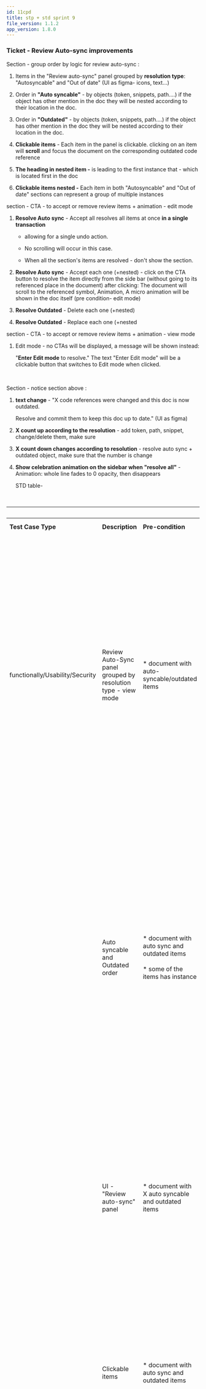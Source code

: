 ```yaml
---
id: 11cpd
title: stp + std sprint 9
file_version: 1.1.2
app_version: 1.8.0
---
```


### **Ticket - Review Auto-sync improvements**

Section - group order by logic for review auto-sync :

1.  Items in the "Review auto-sync" panel grouped by **resolution type**: "Autosyncable" and "Out of date" (UI as figma- icons, text...)

2.  Order in **"Auto syncable"** - by objects (token, snippets, path....) if the object has other mention in the doc they will be nested according to their location in the doc.

3.  Order in **"Outdated"** - by objects (token, snippets, path....) if the object has other mention in the doc they will be nested according to their location in the doc.

4.  **Clickable items** - Each item in the panel is clickable. clicking on an item will **scroll** and focus the document on the corresponding outdated code reference

5.  **The heading in nested item -** is leading to the first instance that - which is located first in the doc

6.  **Clickable items nested -** Each item in both "Autosyncable" and "Out of date" sections can represent a group of multiple instances

section - CTA - to accept or remove review items + animation - edit mode

1.  **Resolve Auto sync** - Accept all resolves all items at once **in a single transaction**

    *   allowing for a single undo action.

    *   No scrolling will occur in this case.

    *   When all the section's items are resolved - don't show the section.

2.  **Resolve Auto sync** - Accept each one (+nested) - click on the CTA button to resolve the item directly from the side bar (without going to its referenced place in the document) after clicking: The document will scroll to the referenced symbol, Animation, A micro animation will be shown in the doc itself (pre condition- edit mode)

3.  **Resolve Outdated** - Delete each one (+nested)

4.  **Resolve Outdated** - Replace each one (+nested

section - CTA - to accept or remove review items + animation - view mode

1.  Edit mode - no CTAs will be displayed, a message will be shown instead:

    "**Enter Edit mode** to resolve." The text "Enter Edit mode" will be a clickable button that switches to Edit mode when clicked.
<br/>

Section - notice section above :

1.  **text change** - "X code references were changed and this doc is now outdated.

    Resolve and commit them to keep this doc up to date." (UI as figma)

2.  **X count up according to the resolution** - add token, path, snippet, change/delete them, make sure

3.  **X count down changes according to resolution** - resolve auto sync + outdated object, make sure that the number is change

4.  **Show celebration animation on the sidebar when "resolve all"** - Animation: whole line fades to 0 opacity, then disappears

    STD table-

<br/>

|<br/>                          |<br/>                                                        |<br/>                                                                                                                                                                             |<br/>                                                                                                                                                                                                                                                                                                                                                                                                                                           |<br/>                                                                                                                                                                                                                                                                                                                                                                                                                                                                                        |
|-------------------------------|-------------------------------------------------------------|----------------------------------------------------------------------------------------------------------------------------------------------------------------------------------|------------------------------------------------------------------------------------------------------------------------------------------------------------------------------------------------------------------------------------------------------------------------------------------------------------------------------------------------------------------------------------------------------------------------------------------------|---------------------------------------------------------------------------------------------------------------------------------------------------------------------------------------------------------------------------------------------------------------------------------------------------------------------------------------------------------------------------------------------------------------------------------------------------------------------------------------------|
|**Test Case Type**             |**Description**                                              |**Pre-condition**                                                                                                                                                                 |**Test step**                                                                                                                                                                                                                                                                                                                                                                                                                                   |**Expected Result**                                                                                                                                                                                                                                                                                                                                                                                                                                                                          |
|functionally/Usability/Security|Review Auto-Sync panel grouped by resolution type - view mode|\* document with auto-syncable/outdated items                                                                                                                                     |1\. open the doc - in view mode<br><br>2\. open the right side bar<br><br>3.  click on "Enter Edit mode"                                                                                                                                                                                                                                                                                                                                        |1\. Review Auto-Sync panel grouped by resolution type - Auto syncable section and Outdated section<br><br>2\. The auto-syncable and outdated items are grouped by resolution type in the review Auto-Sync panel<br><br>3\. No CTA's displayed next to the items<br><br>4\. there is a message: "Enter Edit mode to resolve."<br><br>5.  The text "Enter Edit mode" is clickable button that switches to Edit mode                                                                            |
|<br/>                          |Auto syncable and Outdated order                             |\* document with auto sync and outdated items<br><br>\* some of the items has instance                                                                                            |1\. open the doc - in a view mode<br><br>2\. open the right side bar                                                                                                                                                                                                                                                                                                                                                                            |1\. the review auto sync panel grouped by resolution type: "Autosyncable" and ""Out of date"<br><br>2\. the order in "Auto syncable" section is - by objects (token, snippets, path....) if the object has other mention in the doc they will be nested according to their location in the doc.<br><br>3\. the order in "Outdated" section is - by objects (token, snippets, path....) if the object has other mention in the doc they will be nested according to their location in the doc.|
|<br/>                          |UI - "Review auto-sync" panel                                |\* document with X auto syncable and outdated items                                                                                                                               |1\. open the document<br><br>2\. open the right side bar<br><br>3\. compare UI to Figma<br><br>4\. switch to edit mode<br><br>5\. compare UI to Figma                                                                                                                                                                                                                                                                                           |1\. the UI looks as Figma - in view mode _no CTA's_ notice section above - "Enter Edit mode to resolve."<br><br>2\. the UI looks as Figma - on view mode _there is CTA's_ notice section above - "X code references were changed and this doc is now outdated. Resolve and commit them to keep this doc up to date.""                                                                                                                                                                        |
|<br/>                          |Clickable items                                              |\* document with auto sync and outdated items                                                                                                                                     |1\. open the doc<br><br>2\. open the right side bar<br><br>3\. click on the items in the review auto sync panel<br><br>4\. switch to edit mode<br><br>5\. click on the items in the review auto sync panel                                                                                                                                                                                                                                      |1\. Each item in the panel is clickable in view mode and in edit mode.<br><br>2\. Clicking on an item will scroll and focus the document on the corresponding outdated code reference.                                                                                                                                                                                                                                                                                                       |
|<br/>                          |Clickable items - nested                                     |\* document with auto sync and outdated items - each item has multiple instances                                                                                                  |1\. open the doc<br><br>2\. open the right side bar<br><br>3\. click on each item in both "Auto syncable" and "Out of date"sections that represent a group of multiple instances (the heading<br><br>4\. click on every instance<br><br>5\. switch to edit mode<br><br>6\. click on each item in both "Auto syncable" and ""Out of date"" sections that represent a group of multiple instances (the heading)<br><br>7\. click on every instance|1\. clicking on the heading in nested item is leading (scroll and focus) to the first instance which is located first in the doc - in view and edit mode<br><br>2\. clicking on the the instances in nested item is leading (scroll and focus) to the instance in the doc - in view and edit mode                                                                                                                                                                                            |
|<br/>                          |CTA 's to accept or remove review items - edit mode          |\* document that has auto sync and outdated items<br><br>\* some of the item in both "Autosyncable"<br><br>and ""Out of date" sections can represent a group of multiple instances|1\. open the doc<br><br>2\. open the right side bar<br><br>3\. switch to edit mode<br><br>4\. compare UI to Figma                                                                                                                                                                                                                                                                                                                               |1\. Next to each item, there is a Call-To-Action (CTA) button (UI as Figma) to resolve the item directly from the sidebar without going to its referenced place in the document - the CTA's appears only in Edit mode                                                                                                                                                                                                                                                                        |
|<br/>                          |CTA - Auto syncable accept item                              |\* document with auto syncable items (tokens, snippets, path)                                                                                                                     |1\. open the doc<br><br>2\. open the right side bar<br><br>3\. switch to edit mode<br><br>4\. at the preview auto sync section - click on the V icon to accept(the item is from the auto syncable group)                                                                                                                                                                                                                                        |1\. The document will scroll to the referenced symbol<br><br>2\. Animation: the whole line fades to 0 opacity, then disappears<br><br>3\. A micro animation will be shown in the doc itself (According to the item)                                                                                                                                                                                                                                                                          |
|<br/>                          |CTA - Outdated remove item                                   |\* document with outdated items (tokens, snippets, path, doc)                                                                                                                     |1\. open the doc<br><br>2\. open the right side bar<br><br>3\. switch to edit mode<br><br>4\. at the preview auto sync in outdated section - click on the remove icons                                                                                                                                                                                                                                                                          |1\. The document will scroll to the referenced symbol<br><br>2\. Animation: the whole line fades to 0 opacity, then disappears<br><br>3\. A micro animation will be shown in the doc itself (According to the item)                                                                                                                                                                                                                                                                          |
|<br/>                          |Resolve Auto sync - Accept all                               |\* document with auto syncable items (tokens, snippets, path)<br><br>\* some item in both "Autosyncable"<br><br>section represent a group of multiple instances                   |1\. open doc on edit mode<br><br>2\. open right side bar<br><br>3\. click accept all on review auto syncable<br><br>4\. Undo (c+z)                                                                                                                                                                                                                                                                                                              |1\. Accept all resolves all items at once in a single transaction<br><br>2\. No scrolling will occur in this case<br><br>3\. When all the section's items are resolved - Auto syncable section doesn't appear<br><br>4\. undo to accept all action return all auto syncable items to the doc and to the preview auto syncable section                                                                                                                                                        |
|<br/>                          |Resolve all items                                            |\* document with auto syncable and outdated items                                                                                                                                 |1\. open the doc in edit mode<br><br>2\. open the right side bar<br><br>3\. accept all auto syncable items<br><br>4\. remove all outdated items                                                                                                                                                                                                                                                                                                 |1\. after accept all auto syncable items - the auto-syncable section does not appear<br><br>2\. after remove all outdated items - the Outdated section does not appear<br><br>3\. review Auto-sync section is empty<br><br>4\. celebration animation on the sidebar ""resolve all"" - Animation: whole line fades to 0 opacity, then disappears                                                                                                                                              |

<br/>

**Review Auto-sync improvements 10**

### **C50: Review Auto-Sync panel grouped by resolution type - view mode**

<br/>

|<br/>                  |<br/>           |<br/>           |<br/>             |
|-----------------------|----------------|----------------|------------------|
|**Type**Functional     |**Priority**High|**Estimate**None|**References**None|
|**Automation Type**None|<br/>           |<br/>           |<br/>             |

<br/>

#### Preconditions

*   document with auto-syncable/outdated items
<br/>

#### Steps

1.  open the doc - in view mode

2.  open the right side bar

3.  click on "Enter Edit mode"

#### Expected Result

1.  Review Auto-Sync panel grouped by resolution type - Auto syncable section and Outdated section

2.  The auto-syncable and outdated items are grouped by resolution type in the review Auto-Sync panel

3.  No CTA's displayed next to the items

4.  there is a message: "Enter Edit mode to resolve."

5.  The text "Enter Edit mode" is clickable button that switches to Edit mode

### **C51: Auto syncable and Outdated order**

<br/>

|<br/>                  |<br/>           |<br/>           |<br/>             |
|-----------------------|----------------|----------------|------------------|
|**Type**Functional     |**Priority**High|**Estimate**None|**References**None|
|**Automation Type**None|<br/>           |<br/>           |<br/>             |

<br/>

#### Preconditions

*   document with auto sync and outdated items

*   some of the items has instance

#### Steps

1.  open the doc - in a view mode

2.  open the right side bar

#### Expected Result

1.  the review auto sync panel grouped by resolution type: "Autosyncable" and "Out of date"

2.  the order in "Auto syncable" section is -  by objects (token, snippets, path....) if the object has other mention in the doc they will be nested according to their location in the doc.

3.  the order in "Outdated" section is - by objects (token, snippets, path....)  if the object has other mention in the doc they will be nested according to their location in the doc.

### **C52: UI - "Review auto-sync" panel**

<br/>

|<br/>                  |<br/>             |<br/>           |<br/>             |
|-----------------------|------------------|----------------|------------------|
|**Type**Compatibility  |**Priority**Medium|**Estimate**None|**References**None|
|**Automation Type**None|<br/>             |<br/>           |<br/>             |

<br/>

#### Preconditions

*   document with X auto syncable and outdated items

#### Steps

1.  open the document

2.  open the right side bar

3.  compare UI to Figma

4.  switch to edit mode

5.  compare UI to Figma

#### Expected Result

1.  the UI looks as Figma - in view mode<br/>
    \*no CTA's<br/>
    \*notice section above - "Enter Edit mode to resolve."

2.  the UI looks as Figma - on view mode<br/>
    \*there is CTA's<br/>
    \*notice section above - "X code references were changed and this doc is now outdated.<br/>
    Resolve and commit them to keep this doc up to date."

### **C53: Clickable items**

<br/>

|<br/>                  |<br/>               |<br/>           |<br/>             |
|-----------------------|--------------------|----------------|------------------|
|**Type**Performance    |**Priority**Critical|**Estimate**None|**References**None|
|**Automation Type**None|<br/>               |<br/>           |<br/>             |

<br/>

#### Preconditions

\*document with auto sync and outdated items

#### Steps

1.  open the doc

2.  open the right side bar

3.  click on the items in the review auto sync panel

4.  switch to edit mode

5.  click on the items in the review auto sync panel

#### Expected Result

1.  Each item in the panel is clickable in view mode and in edit mode.

2.  Clicking on an item will scroll and focus the document on the corresponding outdated code reference.

### **C54: Clickable items - nested**

<br/>

|<br/>                  |<br/>               |<br/>           |<br/>             |
|-----------------------|--------------------|----------------|------------------|
|**Type**Functional     |**Priority**Critical|**Estimate**None|**References**None|
|**Automation Type**None|<br/>               |<br/>           |<br/>             |

<br/>

#### Preconditions

*   document with auto sync and outdated items - each item has multiple instances

#### Steps

1.  open the doc

2.  open the right side bar

3.  click on each item in both "Autosyncable" and "Out of date" sections that represent a group of multiple instances (the heading)

4.  click on every instance

5.  switch to edit mode

6.  click on each item in both "Autosyncable" and "Out of date" sections that represent a group of multiple instances (the heading)

7.  click on every instance

#### Expected Result

1.  clicking on the heading in nested item is leading (scroll and focus) to the first instance which is located first in the doc - in view and edit mode

2.  clicking on the the instances in nested item is leading (scroll and focus) to the instance in the doc - in view and edit mode

### **C55: CTA 's to accept or remove review items - edit mode**

<br/>

|<br/>                  |<br/>               |<br/>           |<br/>             |
|-----------------------|--------------------|----------------|------------------|
|**Type**Compatibility  |**Priority**Critical|**Estimate**None|**References**None|
|**Automation Type**None|<br/>               |<br/>           |<br/>             |

<br/>

#### Preconditions

*   document that has auto sync and outdated items

*   some of the item in both "Autosyncable" and "Out of date" sections can represent a group of multiple instances

#### Steps

1.  open the doc

2.  open the right side bar

3.  switch to edit mode

4.  compare UI to Figma

#### Expected Result

1.  Next to each item, there is a Call-To-Action (CTA) button (UI as Figma) to resolve the item directly from the sidebar without going to its referenced place in the document - the CTA's appears only in Edit mode

### **C56: CTA - Autosyncable accept item**

<br/>

|<br/>                  |<br/>             |<br/>           |<br/>             |
|-----------------------|------------------|----------------|------------------|
|**Type**Other          |**Priority**Medium|**Estimate**None|**References**None|
|**Automation Type**None|<br/>             |<br/>           |<br/>             |

<br/>

#### Preconditions

*   document with auto syncable items (tokens, snippets, path)

#### Steps

1.  open the doc

2.  open the right side bar

3.  switch to edit mode

4.  at the preview auto sync section - click on the V icon to accept(the item is from the auto syncable group)

#### Expected Result

1.  The document will scroll to the referenced symbol

2.  Animation: the whole line fades to 0 opacity, then disappears

3.  A micro animation will be shown in the doc itself (According to the item)

### **C57: CTA - Outdated remove item**

<br/>

|<br/>                  |<br/>               |<br/>           |<br/>             |
|-----------------------|--------------------|----------------|------------------|
|**Type**Functional     |**Priority**Critical|**Estimate**None|**References**None|
|**Automation Type**None|<br/>               |<br/>           |<br/>             |

<br/>

#### Preconditions

*   document with outdated items (tokens, snippets, path, doc)

#### Steps

1.  open the doc

2.  open the right side bar

3.  switch to edit mode

4.  at the preview auto sync in outdated section - click on the remove icons

#### Expected Result

1.  The document will scroll to the referenced symbol

2.  Animation: the whole line fades to 0 opacity, then disappears

3.  A micro animation will be shown in the doc itself (According to the item)

### **C58: Resolve Auto sync - Accept all**

<br/>

|<br/>                  |<br/>               |<br/>           |<br/>             |
|-----------------------|--------------------|----------------|------------------|
|**Type**Functional     |**Priority**Critical|**Estimate**None|**References**None|
|**Automation Type**None|<br/>               |<br/>           |<br/>             |

<br/>

#### Preconditions

*   document with auto syncable items (tokens, snippets, path)

*   some item in both "Autosyncable" section represent a group of multiple instances

#### Steps

1.  open doc on edit mode

2.  open right side bar

3.  click accept all on review auto syncable

4.  Undo (c+z)

#### Expected Result

1.  Accept all resolves all items at once in a single transaction

2.  No scrolling will occur in this case

3.  When all the section's items are resolved - Auto syncable section doesn't appear

4.  undo to accept all action return all auto syncable items to the doc and to the preview auto syncable section

### **C59: Resolve all items**

<br/>

|<br/>                  |<br/>           |<br/>           |<br/>             |
|-----------------------|----------------|----------------|------------------|
|**Type**Functional     |**Priority**High|**Estimate**None|**References**None|
|**Automation Type**None|<br/>           |<br/>           |<br/>             |

<br/>

#### Preconditions

*   document with auto syncable and outdated items

#### Steps

1.  open the doc in edit mode

2.  open the right side bar

3.  accept all auto syncable items

4.  remove all outdated items

#### Expected Result

1.  after accept all auto syncable items - the auto-syncable section does not appear

2.  after remove all outdated items - the Outdated section does not appear

3.  review Auto-sync section is empty  

4.  celebration animation on the sidebar "resolve all" - Animation: whole line fades to 0 opacity, then disappears

<br/>

This file was generated by Swimm. [Click here to view it in the app](https://swimm-web-app.web.app/repos/Z2l0aHViJTNBJTNBTm9hUmVwbyUzQSUzQU5vYW96ZXI=/docs/11cpd).
